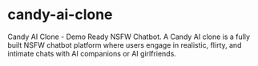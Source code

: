 # candy-ai-clone
Candy AI Clone - Demo Ready NSFW Chatbot. A Candy AI clone is a fully built NSFW chatbot platform where users engage in realistic, flirty, and intimate chats with AI companions or AI girlfriends.
